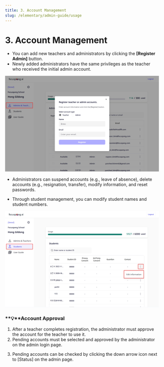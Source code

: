 ```yaml
---
title: 3. Account Management
slug: /elementary/admin-guide/usage
---
```


# 3. Account Management

- You can add new teachers and administrators by clicking the **\[Register Admin]** button.
- Newly added administrators have the same privileges as the teacher who received the initial admin account.

![](/img/en_admin/en_mag_1-3_01.jpg)

- Administrators can suspend accounts (e.g., leave of absence), delete accounts (e.g., resignation, transfer), modify information, and reset passwords.

<!-- ![](/img/en_admin/en_re_mag_1-3_02.jpg) -->

- Through student management, you can modify student names and student numbers.

![](/img/en_admin/en_mag_1-3_03.jpg)

### **💡**Account Approval

1. After a teacher completes registration, the administrator must approve the account for the teacher to use it.
2. Pending accounts must be selected and approved by the administrator on the admin login page.

<!-- ![](/img/en_admin/en_mag_1-3-1_01.jpg) -->

<!-- ![](/img/en_admin/en_mag_1-3-1_02.jpg) -->

3. Pending accounts can be checked by clicking the down arrow icon next to \[Status] on the admin page.

<!-- ![](/img/en_admin/en_mag_1-3-1_03.jpg) -->
